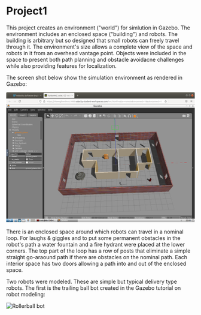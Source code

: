 # Project1
This project creates an environment ("world") for simlution in Gazebo. The environment includes an enclosed space ("building") and robots. The building is arbitrary but so designed that small robots can freely travel through it. The environment's size allows a complete view of the space and robots in it from an overhead vantage point. Objects were included in the space to present both path planning and obstacle avoidacne challenges while also providing features for localization. 

The screen shot below show the simulation environment as rendered in Gazebo:

![Simulation environment](</pngs.d/Project1World.png>)

There is an enclosed space around which robots can travel in a nominal loop. For laughs & giggles and to put some permanent obstacles in the robot's path a water fountain and a fire hydrant were placed at the lower corners. The top part of the loop has a row of posts that eliminate a simple straight go-araound path if there are obstacles on the nominal path. Each interior space has two doors allowing a path into and out of the enclosed space.

Two robots were modeled. These are simple but typical delivery type robots. The first is the trailing ball bot created in the Gazebo tutorial on robot modeling:

![Rollerball bot](<image source="/pngs.d/Ballbot.png" width=300>)

